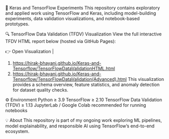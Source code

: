 🧠 Keras and TensorFlow Experiments
This repository contains exploratory and applied work using TensorFlow and Keras, including model-building experiments, data validation visualizations, and notebook-based prototypes.

🔍 TensorFlow Data Validation (TFDV) Visualization
View the full interactive TFDV HTML report below (hosted via GitHub Pages):

👉 Open Visualization | 
1. https://hirak-bhayani.github.io/Keras-and-Tensorflow/TensorFlowDataValidationHTML.html
2. https://hirak-bhayani.github.io/Keras-and-Tensorflow/TensorFlowDataValidation(Advanced).html
This visualization provides a schema overview, feature statistics, and anomaly detection for dataset quality checks.

⚙️ Environment
Python ≥ 3.9
TensorFlow ≥ 2.10
TensorFlow Data Validation (TFDV) ≥ 1.13
JupyterLab / Google Colab recommended for running notebooks

💡 About
This repository is part of my ongoing work exploring ML pipelines, model explainability, and responsible AI using TensorFlow’s end-to-end ecosystem.
